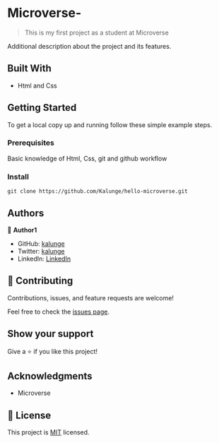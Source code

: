 # Microverse-

> This is my first project as a student at Microverse



Additional description about the project and its features.

## Built With

- Html and Css


## Getting Started

To get a local copy up and running follow these simple example steps.

### Prerequisites

 Basic knowledge of Html, Css, git and github workflow

### Install
```
git clone https://github.com/Kalunge/hello-microverse.git

```

## Authors

👤 **Author1**

- GitHub: [kalunge](https://github.com/kalunge)
- Twitter: [kalunge](https://twitter.com/titus_muthomi)
- LinkedIn: [LinkedIn](https://www.linkedin.com/in/muthomi-titus-295024181/)

## 🤝 Contributing

Contributions, issues, and feature requests are welcome!

Feel free to check the [issues page](../../issues/).

## Show your support

Give a ⭐️ if you like this project!

## Acknowledgments

- Microverse

## 📝 License

This project is [MIT](./MIT.md) licensed.